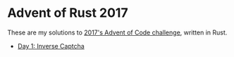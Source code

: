 # Advent of Rust 2017

These are my solutions to [2017's Advent of Code challenge](https://adventofcode.com/2017), written in Rust.

* [Day 1: Inverse Captcha](src/day1/)
